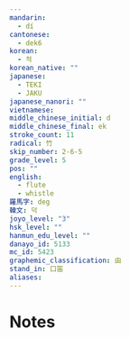 ```yaml
---
mandarin:
  - dí
cantonese:
  - dek6
korean:
  - 적
korean_native: ""
japanese:
  - TEKI
  - JAKU
japanese_nanori: ""
vietnamese:
middle_chinese_initial: d
middle_chinese_final: ek
stroke_count: 11
radical: 竹
skip_number: 2-6-5
grade_level: 5
pos: ""
english:
  - flute
  - whistle
羅馬字: deg
韓文: 덕
joyo_level: "3"
hsk_level: ""
hanmun_edu_level: ""
danayo_id: 5133
mc_id: 5423
graphemic_classification: 由
stand_in: 口笛
aliases:
---
```


# Notes
